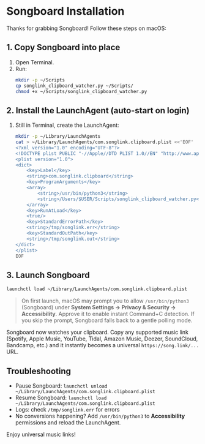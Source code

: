 # Songboard Installation

Thanks for grabbing Songboard! Follow these steps on macOS:

## 1. Copy Songboard into place
1. Open Terminal.
2. Run:
   ```bash
   mkdir -p ~/Scripts
   cp songlink_clipboard_watcher.py ~/Scripts/
   chmod +x ~/Scripts/songlink_clipboard_watcher.py
   ```

## 2. Install the LaunchAgent (auto-start on login)
1. Still in Terminal, create the LaunchAgent:
   ```bash
   mkdir -p ~/Library/LaunchAgents
   cat > ~/Library/LaunchAgents/com.songlink.clipboard.plist <<'EOF'
   <?xml version="1.0" encoding="UTF-8"?>
   <!DOCTYPE plist PUBLIC "-//Apple//DTD PLIST 1.0//EN" "http://www.apple.com/DTDs/PropertyList-1.0.dtd">
   <plist version="1.0">
   <dict>
       <key>Label</key>
       <string>com.songlink.clipboard</string>
       <key>ProgramArguments</key>
       <array>
           <string>/usr/bin/python3</string>
           <string>/Users/$USER/Scripts/songlink_clipboard_watcher.py</string>
       </array>
       <key>RunAtLoad</key>
       <true/>
       <key>StandardErrorPath</key>
       <string>/tmp/songlink.err</string>
       <key>StandardOutPath</key>
       <string>/tmp/songlink.out</string>
   </dict>
   </plist>
   EOF
   ```

## 3. Launch Songboard
```bash
launchctl load ~/Library/LaunchAgents/com.songlink.clipboard.plist
```

> On first launch, macOS may prompt you to allow `/usr/bin/python3` (Songboard) under **System Settings → Privacy & Security → Accessibility**. Approve it to enable instant Command+C detection. If you skip the prompt, Songboard falls back to a gentle polling mode.

Songboard now watches your clipboard. Copy any supported music link (Spotify, Apple Music, YouTube, Tidal, Amazon Music, Deezer, SoundCloud, Bandcamp, etc.) and it instantly becomes a universal `https://song.link/...` URL.

## Troubleshooting
- Pause Songboard: `launchctl unload ~/Library/LaunchAgents/com.songlink.clipboard.plist`
- Resume Songboard: `launchctl load ~/Library/LaunchAgents/com.songlink.clipboard.plist`
- Logs: check `/tmp/songlink.err` for errors
- No conversions happening? Add `/usr/bin/python3` to **Accessibility** permissions and reload the LaunchAgent.

Enjoy universal music links!
